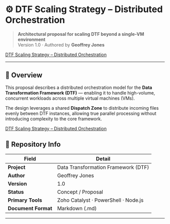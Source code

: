 # ⚙️ DTF Scaling Strategy – Distributed Orchestration  

> **Architectural proposal for scaling DTF beyond a single-VM environment**  
> Version 1.0 · Authored by **Geoffrey Jones**  

[DTF Scaling Strategy – Distributed Orchestration](https://github.com/GMJ2023/DTF-Scaling-Strategy-Distributed-Orchestration/blob/f5cce6aa72c1c7bd74f38855f3712bb599b8cf26/DTF%20Scaling%20Strategy%20%E2%80%93%20Distributed%20Orchestration.md)

---

## 📘 Overview  
This proposal describes a distributed orchestration model for the **Data Transformation Framework (DTF)** — enabling it to handle high-volume, concurrent workloads across multiple virtual machines (VMs).  

The design leverages a shared **Dispatch Zone** to distribute incoming files evenly between DTF instances, allowing true parallel processing without introducing complexity to the core framework.  

[DTF Scaling Strategy – Distributed Orchestration](https://github.com/GMJ2023/DTF-Scaling-Strategy-Distributed-Orchestration/blob/f5cce6aa72c1c7bd74f38855f3712bb599b8cf26/DTF%20Scaling%20Strategy%20%E2%80%93%20Distributed%20Orchestration.md)

## 🧠 Repository Info  

| Field | Detail |
|-------|--------|
| **Project** | Data Transformation Framework (DTF) |
| **Author** | Geoffrey Jones |
| **Version** | 1.0 |
| **Status** | Concept / Proposal |
| **Primary Tools** | Zoho Catalyst · PowerShell · Node.js |
| **Document Format** | Markdown (.md) |

---
